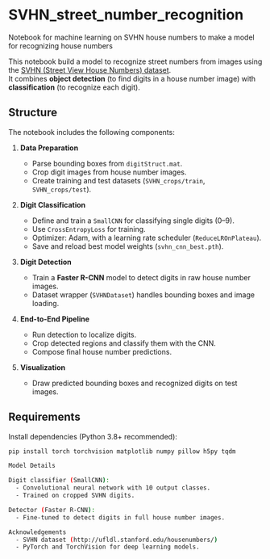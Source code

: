 # SVHN_street_number_recognition
Notebook for machine learning on SVHN house numbers to make a model for recognizing house numbers

This notebook build a model to recognize street numbers from images using the [SVHN (Street View House Numbers) dataset](http://ufldl.stanford.edu/housenumbers/).  
It combines **object detection** (to find digits in a house number image) with **classification** (to recognize each digit).

## Structure

The notebook includes the following components:

1. **Data Preparation**
   - Parse bounding boxes from `digitStruct.mat`.
   - Crop digit images from house number images.
   - Create training and test datasets (`SVHN_crops/train`, `SVHN_crops/test`).

2. **Digit Classification**
   - Define and train a `SmallCNN` for classifying single digits (0–9).
   - Use `CrossEntropyLoss` for training.
   - Optimizer: Adam, with a learning rate scheduler (`ReduceLROnPlateau`).
   - Save and reload best model weights (`svhn_cnn_best.pth`).

3. **Digit Detection**
   - Train a **Faster R-CNN** model to detect digits in raw house number images.
   - Dataset wrapper (`SVHNDataset`) handles bounding boxes and image loading.

4. **End-to-End Pipeline**
   - Run detection to localize digits.
   - Crop detected regions and classify them with the CNN.
   - Compose final house number predictions.

5. **Visualization**
   - Draw predicted bounding boxes and recognized digits on test images.

## Requirements

Install dependencies (Python 3.8+ recommended):

```bash
pip install torch torchvision matplotlib numpy pillow h5py tqdm

Model Details

Digit classifier (SmallCNN):
  - Convolutional neural network with 10 output classes.
  - Trained on cropped SVHN digits.

Detector (Faster R-CNN):
  - Fine-tuned to detect digits in full house number images.

Acknowledgements
  - SVHN dataset (http://ufldl.stanford.edu/housenumbers/)
  - PyTorch and TorchVision for deep learning models.

